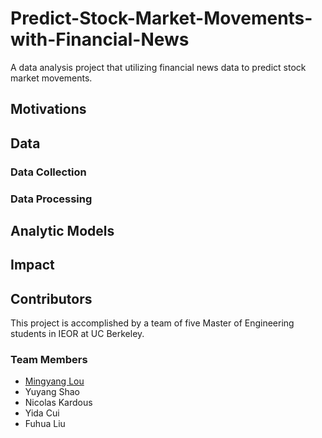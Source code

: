 # Predict-Stock-Market-Movements-with-Financial-News
A data analysis project that utilizing financial news data to predict stock market movements.

## Motivations

## Data
### Data Collection

### Data Processing

## Analytic Models

## Impact

## Contributors
This project is accomplished by a team of five Master of Engineering students in IEOR at UC Berkeley.
### Team Members
- [Mingyang Lou](https://www.linkedin.com/in/mingyanglou/)
- Yuyang Shao
- Nicolas Kardous
- Yida Cui
- Fuhua Liu


